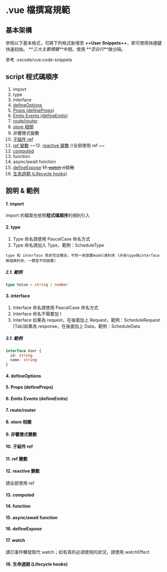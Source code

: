 # .vue 檔撰寫規範

## 基本架構

參照以下基本格式，可將下列格式新增至 **++User Snippets++**，即可使用快捷鍵快速初始。
**_三大主要標籤_**中間，使用 **_空白行_**做分隔。

參考 .vscode/vue.code-snippets

## script 程式碼順序

1. import
2. type
3. interface
4. [defineOptions](https://vue-macros.sxzz.moe/macros/define-options.html)
5. [Props (defineProps)](https://cn.vuejs.org/guide/components/props.html)
6. [Emits Events (defineEmits)](https://cn.vuejs.org/guide/components/events.html#component-events)
7. [route/router](https://router.vuejs.org/zh/guide/advanced/composition-api.html#vue-router-%E5%92%8C-%E7%BB%84%E5%90%88%E5%BC%8F-api)
8. [store 相關](https://pinia.vuejs.org/zh/core-concepts/#using-the-store)
9. 非響應式變數
10. [子組件 ref](https://cn.vuejs.org/guide/essentials/template-refs.html#template-refs)
11. [ref 變數](https://cn.vuejs.org/api/reactivity-core.html#ref)
    ~~12. [reactive 變數](https://cn.vuejs.org/api/reactivity-core.html#reactive) //全部使用 ref ~~
12. [computed](https://cn.vuejs.org/api/reactivity-core.html#computed)
13. function
14. async/await function
15. [defineExpose](https://vuejs.org/api/sfc-script-setup.html#defineexpose)
    ~~17. [watch](https://cn.vuejs.org/api/reactivity-core.html#watch) //禁用~~
16. [生命週期 (Lifecycle hooks)](https://cn.vuejs.org/api/composition-api-lifecycle.html)

## 說明 & 範例

#### 1. import

import 的檔案也依照**程式碼順序**的規則引入

#### 2. type

1. Type 命名請使用 PascalCase 命名方式
2. Type 命名請加入 Type，範例：ScheduleType

`type 和 interface 除非完全耦合，不然一率放置model資料夾 (內有type與interface兩個資料夾，一類型不同放置)`

##### 2.1. 範例

```ts
type Value = string | number
```

#### 3. interface

1. Interface 命名請使用 PascalCase 命名方式
2. Interface 命名不需要加 I
3. Interface 如果為 request，在後面加上 Request，範例：ScheduleRequest
   [Tab]如果為 response，在後面加上 Data，範例：ScheduleData

##### 3.1. 範例

```ts
interface User {
  id: string
  name: string
}
```

#### 4. defineOptions

#### 5. Props (defineProps)

#### 6. Emits Events (defineEmits)

#### 7. route/router

#### 8. store 相關

#### 9. 非響應式變數

#### 10. 子組件 ref

#### 11. ref 變數

#### 12. reactive 變數

請全部使用 ref

#### 13. computed

#### 14. function

#### 15. async/await function

#### 16. defineExpose

#### 17. watch

請已事件觸發取代 watch；如有真的必須使用的狀況，請使用 watchEffect

#### 18. 生命週期 (Lifecycle hooks)
